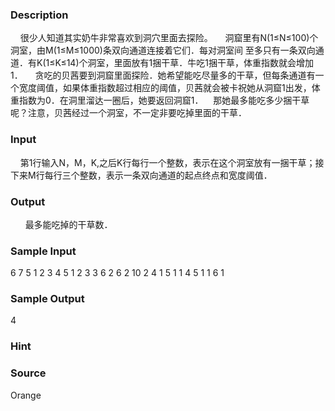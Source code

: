 
### Description
    很少人知道其实奶牛非常喜欢到洞穴里面去探险。
    洞窟里有N(1≤N≤100)个洞室，由M(1≤M≤1000)条双向通道连接着它们．每对洞室间
至多只有一条双向通道．有K(1≤K≤14)个洞室，里面放有1捆干草．牛吃1捆干草，体重指数就会增加1．
    贪吃的贝茜要到洞窟里面探险．她希望能吃尽量多的干草，但每条通道有一个宽度阈值，如果体重指数超过相应的阈值，贝茜就会被卡祝她从洞窟1出发，体重指数为0．在洞里溜达一圈后，她要返回洞窟1．    那她最多能吃多少捆干草呢？注意，贝茜经过一个洞室，不一定非要吃掉里面的干草．
### Input
    第1行输入N，M，K,之后K行每行一个整数，表示在这个洞室放有一捆干草；接下来M行每行三个整数，表示一条双向通道的起点终点和宽度阈值．
### Output
 
    最多能吃掉的干草数．
### Sample Input
6 7 5
1
2
3
4
5
1 2 3
3 6 2
6 2 10
2 4 1
5 1 1
4 5 1
1 6 1
### Sample Output
4
### Hint

### Source
Orange